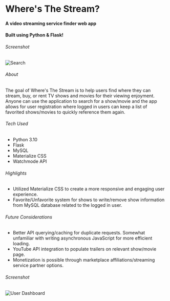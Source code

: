 # Where's The Stream?
#### A video streaming service finder web app
#### Built using Python & Flask!

###### Screenshot
![Search](https://user-images.githubusercontent.com/23509634/177607431-b70b3bee-d8fa-404c-aaeb-288eb8ad0e6c.png)

###### About
The goal of Where's The Stream is to help users find where they can stream, buy, or rent TV shows and movies for their viewing enjoyment. Anyone can use the application to search for a show/movie and the app allows for user registration where logged in users can keep a list of favorited shows/movies to quickly reference them again.

###### Tech Used
- Python 3.10
- Flask 
- MySQL
- Materialize CSS
- Watchmode API

###### Highlights
- Utilized Materialize CSS to create a more responsive and engaging user experience.
- Favorite/Unfavorite system for shows to write/remove show information from MySQL database related to the logged in user.

###### Future Considerations
- Better API querying/caching for duplicate requests. Somewhat unfamiliar with writing asynchronous JavaScript for more efficient loading.
- YouTube API integration to populate trailers on relevant show/movie page.
- Monetization is possible through marketplace affiliations/streaming service partner options.

###### Screenshot
![User Dashboard](https://user-images.githubusercontent.com/23509634/177609692-cfc3a5b4-6bb4-4bb4-a75f-cd1dfa2f6366.png)
